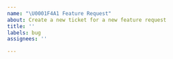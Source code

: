 ```yaml
---
name: "\U0001F4A1 Feature Request"
about: Create a new ticket for a new feature request
title: ''
labels: bug
assignees: ''

---
```



